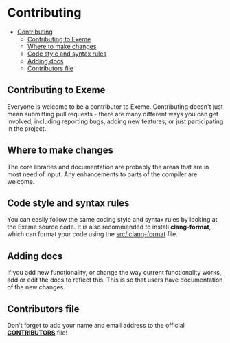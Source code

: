 <!-- Part of the Exeme language project, under the MIT license. See '/LICENSE' for license information. SPDX-License-Identifier: MIT License. -->

# Contributing

- [Contributing](#contributing)
  - [Contributing to Exeme](#contributing-to-exeme)
  - [Where to make changes](#where-to-make-changes)
  - [Code style and syntax rules](#code-style-and-syntax-rules)
  - [Adding docs](#adding-docs)
  - [Contributors file](#contributors-file)

## Contributing to Exeme
Everyone is welcome to be a contributor to Exeme. Contributing doesn't just mean submitting pull requests - there are many different ways you can get involved, including reporting bugs, adding new features, or just participating in the project.

## Where to make changes
The core libraries and documentation are probably the areas that are in most need of input. Any enhancements to parts of the compiler are welcome.

## Code style and syntax rules
You can easily follow the same coding style and syntax rules by looking at the Exeme source code. It is also recommended to install **clang-format**, which can format your code using the [src/.clang-format](https://github.com/skifli/exeme/blob/main/src/.clang-format) file.

## Adding docs
If you add new functionality, or change the way current functionality works, add or edit the docs to reflect this. This is so that users have documentation of the new changes.

## Contributors file
Don't forget to add your name and email address to the official [**CONTRIBUTORS**](Contributors.md) file!